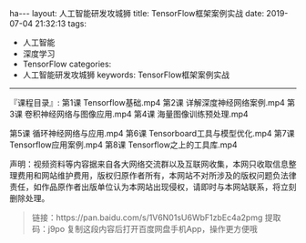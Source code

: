 ha---
layout: 人工智能研发攻城狮
title: TensorFlow框架案例实战
date: 2019-07-04 21:32:13
tags:
  - 人工智能
  - 深度学习
  - TensorFlow
categories:
  - 人工智能研发攻城狮
keywords: TensorFlow框架案例实战
---

『课程目录』: 
第1课 Tensorflow基础.mp4
第2课 详解深度神经网络案例.mp4
第3课 卷积神经网络与图像应用.mp4
第4课 海量图像训练预处理.mp4
<!-- more -->  
第5课 循环神经网络与应用.mp4
第6课 Tensorboard工具与模型优化.mp4
第7课 Tensorflow应用案例.mp4
第8课 Tensorflow之上的工具库.mp4

<div class="post-copyright">
    <div class="post-copyright__author">
      <span class="post-copyright-meta">声明：视频资料等内容据来自各大网络交流群以及互联网收集，本网只收取信息整理费用和网站维护费用，版权归原作者所有，本网站不对所涉及的版权问题负法律责任，如作品原作者出版单位认为本网站出现侵权，请即时与本网站联系，将立刻删除处理。 </span>
    </div>
</div>

<blockquote class="blockquote-center">
链接：https://pan.baidu.com/s/1V6N01sU6WbF1zbEc4a2pmg 
提取码：j9po 
复制这段内容后打开百度网盘手机App，操作更方便哦
</blockquote>

